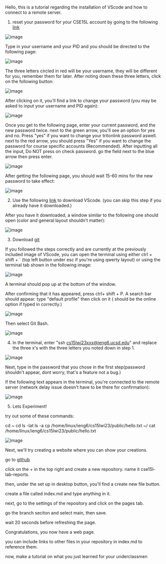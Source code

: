 Hello, this is a tutorial regarding the installation of VScode and how to connect to a remote server.


1. reset your password for your CSE15L account by going to the following [link](https://sdacs.ucsd.edu/~icc/index.php)

![image](https://user-images.githubusercontent.com/89693979/215351866-8478461b-ed32-4e9b-a867-f8eefe086060.png)

Type in your username and your PID and you should be directed to the following page:

![image](https://user-images.githubusercontent.com/89693979/215351959-367fa31d-c601-4f94-b6d8-a30a6cd89671.png)

The three letters circled in red will be your username, they will be different for you, remember them for later. After noting down these three letters, click on the following button:

![image](https://user-images.githubusercontent.com/89693979/215352106-dec8bac5-e824-453b-ae2b-ca7171aa379c.png)

After clicking on it, you'll find a link to change your password (you may be asked to input your username and PID again):

![image](https://user-images.githubusercontent.com/89693979/215352074-432676e6-263f-4b34-b1db-7c2f05342553.png)

Once you get to the following page, enter your current password, and the new password twice. next to the green arrow, you'll see an option for yes and no. Press "yes" if you want to change your tritonlink password aswell. next to the red arrow, you should press "Yes" if you want to change the password for course specific accounts (Recommended). After inputting all the input, Do NOT press on check password. go the field next to the blue arrow then press enter.

![image](https://user-images.githubusercontent.com/89693979/215352908-d2274ae6-e92f-4066-a455-757d10e35b58.png)

After getting the following page, you should wait 15-60 mins for the new password to take effect:

![image](https://user-images.githubusercontent.com/89693979/215352435-9ac200b6-5694-4a92-a9e7-51f979be517b.png)

2. Use the following [link]( https://code.visualstudio.com/) to download VScode. (you can skip this step if you already have it downloaded.)

After you have it downloaded, a window similar to the following one should open (color and general layout shouldn't matter):

![image](https://user-images.githubusercontent.com/89693979/215352734-2479cc8a-f5d8-4bac-bf1c-2244358ef71e.png)



3. Download [git](https://gitforwindows.org/)

If you followed the steps correctly and are currently at the previously included image of VScode, you can open the terminal using either ctrl + shift + ` (top left button under esc if you're using qwerty layout) or using the terminal tab shown in the following image:

![image](https://user-images.githubusercontent.com/89693979/215353443-8e2a3a71-afff-41aa-b08d-53c79aa8c656.png)

A terminal should pop up at the bottom of the window.

After confirming that it has appeared, press ctrl+ shift + P. A search bar should appear. type "default profile" then click on it ( should be the online option if typed in correctly.)

![image](https://user-images.githubusercontent.com/89693979/215353566-d9f68132-fe6c-4730-8632-bcfbd5a0e233.png)

Then select Git Bash.

![image](https://user-images.githubusercontent.com/89693979/215353602-4b5852fd-cfb3-43fc-878e-dcc6d4d21786.png)




4. In the terminal, enter "ssh cs15lwi23xxx@ieng6.ucsd.edu" and replace the three x's with the three letters you noted down in step 1.

![image](https://user-images.githubusercontent.com/89693979/212206158-a1295a50-f878-401d-9e4c-6fa4f38b9bd5.png)

Next, type in the password that you chose in the first step(password shouldn't appear, dont worry, that's a feature not a bug.)

If the following text appears in the terminal, you're connected to the remote server (network delay issue doesn't have to be there for confirmation):

![image](https://user-images.githubusercontent.com/89693979/215353894-860b2dd9-afd4-463b-9e47-82211499f2c8.png)


5. Lets Experiment!

try out some of these commands:

cd ~
cd
ls -lat
ls -a
cp /home/linux/ieng6/cs15lwi23/public/hello.txt ~/
cat /home/linux/ieng6/cs15lwi23/public/hello.txt

![image](https://user-images.githubusercontent.com/89693979/212207499-6965f8f9-f31c-47f9-ba3c-a7dae4fc1d8d.png)


Next, we'll try creating a website where you can show your creations.

go to [github](www.github.com)

click on the + in the top right and create a new repository. name it cse15l-lab-reports.

then, under the set up in desktop button, you'll find a create new file button.

create a file called index.md and type anything in it.

next, go to the settings of the repository and click on the pages tab.

go the branch seciton and select main, then save.

wait 20 seconds before refreshing the page.

Congratulations, you now have a web page.

you can include links to other files in your repository in index.md to reference them.

now, make a tutorial on what you just learned for your underclassmen
